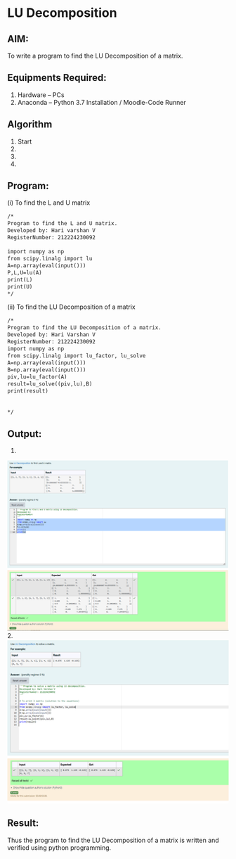 # LU Decomposition 

## AIM:
To write a program to find the LU Decomposition of a matrix.

## Equipments Required:
1. Hardware – PCs
2. Anaconda – Python 3.7 Installation / Moodle-Code Runner

## Algorithm
1. Start
2. 
3. 
4. 

## Program:
(i) To find the L and U matrix
```
/*
Program to find the L and U matrix.
Developed by: Hari varshan V
RegisterNumber: 212224230092

import numpy as np
from scipy.linalg import lu
A=np.array(eval(input()))
P,L,U=lu(A)
print(L)
print(U)
*/
```
(ii) To find the LU Decomposition of a matrix
```
/*
Program to find the LU Decomposition of a matrix.
Developed by: Hari Varshan V
RegisterNumber: 212224230092
import numpy as np
from scipy.linalg import lu_factor, lu_solve
A=np.array(eval(input()))
B=np.array(eval(input()))
piv,lu=lu_factor(A)
result=lu_solve((piv,lu),B)
print(result)


*/
```

## Output:
1.
![alt text](image.png)
2.
![alt text](image-1.png)


## Result:
Thus the program to find the LU Decomposition of a matrix is written and verified using python programming.

